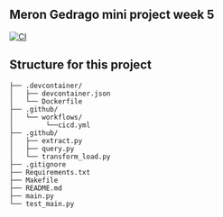 ## Meron Gedrago mini project week 5

[![CI](https://github.com/nogibjj/Meron_Gedrago_mini_Week5/actions/workflows/cicd.yml/badge.svg)](https://github.com/nogibjj/Meron_Gedrago_mini_Week5/actions/workflows/cicd.yml)

## Structure for this project 

```
├── .devcontainer/
│   ├── devcontainer.json
│   └── Dockerfile
├── .github/
│   └── workflows/
│        └──cicd.yml
├── .github/
│   ├── extract.py
│   ├── query.py
│   └── transform_load.py 
├── .gitignore
├── Requirements.txt
├── Makefile
├── README.md
├── main.py
└── test_main.py

```
